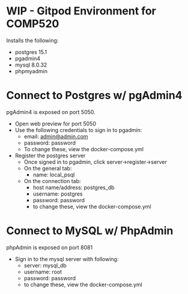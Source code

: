 # WIP - Gitpod Environment for COMP520

Installs the following:
- postgres 15.1
- pgadmin4
- mysql 8.0.32
- phpmyadmin

# Connect to Postgres w/ pgAdmin4
pgAdmin4 is exposed on port 5050.
- Open web preview for port 5050
- Use the following credentials to sign in to pgadmin:
    - email: admin@admin.com
    - password: password
    - To change these, view the docker-compose.yml
- Register the postgres server
    - Once signed in to pgadmin, click server->register->server
    - On the general tab:
        - name: local_psql
    - On the connection tab: 
        - host name/address: postgres_db
        - username: postgres
        - password: password
        - to change these, view the docker-compose.yml

# Connect to MySQL w/ PhpAdmin
phpAdmin is exposed on port 8081
- Sign in to the mysql server with following:
    - server: mysql_db
    - username: root
    - password:  password
    - to change these, view the docker-compose.yml